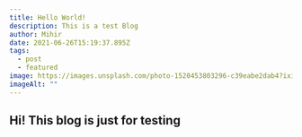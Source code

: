 ```yaml
---
title: Hello World!
description: This is a test Blog
author: Mihir
date: 2021-06-26T15:19:37.895Z
tags:
  - post
  - featured
image: https://images.unsplash.com/photo-1520453803296-c39eabe2dab4?ixid=MnwxMjA3fDB8MHxzZWFyY2h8NXx8aGVsbG98ZW58MHx8MHx8&ixlib=rb-1.2.1&auto=format&fit=crop&w=500&q=60
imageAlt: ""
---
```

## Hi! This blog is just for testing